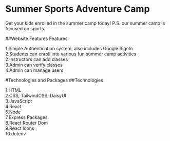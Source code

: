 <h1>Summer Sports Adventure Camp</h1>
Get your kids enrolled in the summer camp today! P.S. our summer camp is focused on sports.

##Website Features
Features

1.Simple Authentication system, also includes Google SignIn <br>
2.Students can enroll into various fun summer camp activities <br>
2.Instructors can add classes <br>
3.Admin can verify classes <br>
4.Admin can manage users <br>

#Technologies and Packages
##Technologies

1.HTML <br>
2.CSS, TailwindCSS, DaisyUI <br>
3.JavaScript <br>
4.React <br>
5.Node <br>
7.Express Packages <br>
8.React Router Dom <br>
9.React Icons <br>
10.dotenv <br>
